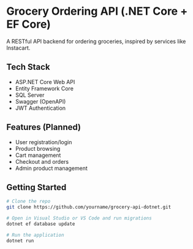 # Grocery Ordering API (.NET Core + EF Core)

A RESTful API backend for ordering groceries, inspired by services like Instacart.

## Tech Stack
- ASP.NET Core Web API
- Entity Framework Core
- SQL Server
- Swagger (OpenAPI)
- JWT Authentication

## Features (Planned)
- User registration/login
- Product browsing
- Cart management
- Checkout and orders
- Admin product management

## Getting Started
```bash
# Clone the repo
git clone https://github.com/yourname/grocery-api-dotnet.git

# Open in Visual Studio or VS Code and run migrations
dotnet ef database update

# Run the application
dotnet run

